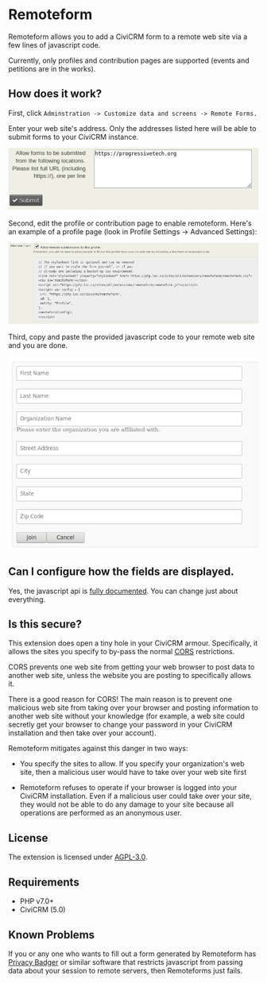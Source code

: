 # Remoteform 

Remoteform allows you to add a CiviCRM form to a remote web site via a few
lines of javascript code.

Currently, only profiles and contribution pages are supported (events and
petitions are in the works).

## How does it work?

First, click `Adminstration -> Customize data and screens -> Remote Forms.`

Enter your web site's address. Only the addresses listed here will be able to
submit forms to your CiviCRM instance.

![Choose URLs to allow](/images/cors-configuration.png)

Second, edit the profile or contribution page to enable remoteform. Here's an
example of a profile page (look in Profile Settings -> Advanced Settings):

![Enable remoteform for a contribution](/images/profile-enable.png)

Third, copy and paste the provided javascript code to your remote web site and
you are done.

![Profile shown on remote site](/images/profile-on-remote-site.png)

## Can I configure how the fields are displayed. 

Yes, the javascript api is [fully documented](docs/api.md). You can change just
about everything.

## Is this secure?

This extension does open a tiny hole in your CiviCRM armour. Specifically, it
allows the sites you specify to by-pass the normal
[CORS](https://en.wikipedia.org/wiki/Cross-origin_resource_sharing)
restrictions.

CORS prevents one web site from getting your web browser to post data to
another web site, unless the website you are posting to specifically allows it. 

There is a good reason for CORS! The main reason is to prevent one malicious
web site from taking over your browser and posting information to another web
site without your knowledge (for example, a web site could secretly get your
browser to change your password in your CiviCRM installation and then take over
your account).

Remoteform mitigates against this danger in two ways:

 * You specify the sites to allow. If you specify your organization's web site,
   then a malicious user would have to take over your web site first

 * Remoteform refuses to operate if your browser is logged into your CiviCRM
   installation. Even if a malicious user could take over your site, they would
   not be able to do any damage to your site because all operations are
   performed as an anonymous user.

## License

The extension is licensed under [AGPL-3.0](LICENSE.txt).

## Requirements

* PHP v7.0+
* CiviCRM (5.0)

## Known Problems

If you or any one who wants to fill out a form generated by Remoteform has
[Privacy Badger](https://www.eff.org/privacybadger) or similar software that
restricts javascript from passing data about your session to remote servers,
then Remoteforms just fails.
